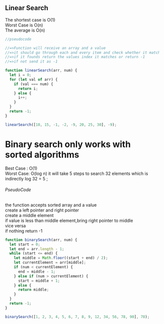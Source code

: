 ## Linear Search

The shortest case is O(1) <br/>
Worst Case is O(n)<br/>
The average is O(n)<br/>

```javascript
//pseudocode

//=>Function will receive an array and a value
//=>it should go through each and every item and check whether it matches
//=>if it founds return the values index it matches or return -1
//=>if not send it as -1

function linearSearch(arr, num) {
  let i = 0;
  for (let val of arr) {
    if (val === num) {
      return i;
    } else {
      i++;
    }
  }
  return -1;
}

linearSearch([10, 15, -1, -2, -9, 20, 25, 30], -9);
```

# Binary search only works with sorted algorithms

Best Case : O(1)<br/>
Worst Case: O(log n) it will take 5 steps to search 32 elements which is indirectly log 32 = 5 ;<br/>

###### PseudoCode

the function accepts sorted array and a value <br/>
create a left pointer and right pointer <br/>
create a middle element <br/>
if value is less than middle element,bring right pointer to middle <br/>
vice versa <br/>
if nothing return -1 <br/>

```javascript
function binarySearch(arr, num) {
  let start = 0;
  let end = arr.length - 1;
  while (start <= end) {
    let middle = Math.floor((start + end) / 2);
    let currentElement = arr[middle];
    if (num < currentElement) {
      end = middle - 1;
    } else if (num > currentElement) {
      start = middle + 1;
    } else {
      return middle;
    }
  }
  return -1;
}

binarySearch([1, 2, 3, 4, 5, 6, 7, 8, 9, 12, 34, 56, 78, 90], 78);
```
